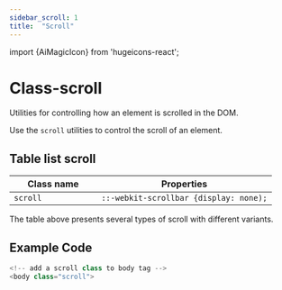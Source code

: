 ```yaml
---
sidebar_scroll: 1
title:  "Scroll"
---
```


import {AiMagicIcon} from 'hugeicons-react';

# Class-scroll <AiMagicIcon className='icon' />

Utilities for controlling how an element is scrolled in the DOM.

Use the `scroll` utilities to control the scroll of an element.

## Table list scroll

| Class name  | Properties |
|---------------------|-------------------|
| `scroll			`      | `::-webkit-scrollbar {display: none);` | 

The table above presents several types of scroll with different variants.

## Example Code
``` jsx title="index.html"
<!-- add a scroll class to body tag -->
<body class="scroll">
```
